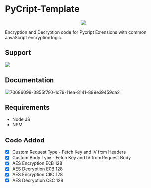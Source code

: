 # PyCript-Template
<p align="center">
  <img src="https://i.ibb.co/KqGXSq0/Py-Cript-Banner.png" />
</p>

Encryption and Decryption code for Pycript Extensions with common JavaScript encryption logic.

## Support

<a href="https://www.buymeacoffee.com/AnoF"><img src="https://img.buymeacoffee.com/button-api/?text=Buy me a coffee&emoji=&slug=AnoF&button_colour=FF5F5F&font_colour=ffffff&font_family=Arial&outline_colour=000000&coffee_colour=FFDD00" /></a>


## Documentation

<a href="https://pycript.souravkalal.tech/#/"><img src="https://i.ibb.co/NLTJ6MR/70686099-3855f780-1c79-11ea-8141-899e39459da2.png" alt="70686099-3855f780-1c79-11ea-8141-899e39459da2" border="0"></a>




## Requirements

- Node JS
- NPM

## Code Added

- [X] Custom Request Type - Fetch Key and IV from Headers
- [X] Custom Body Type - Fetch Key and IV from Request Body
- [X] AES Encryption ECB 128
- [X] AES Decryption ECB 128
- [X] AES Encryption CBC 128
- [X] AES Decryption CBC 128